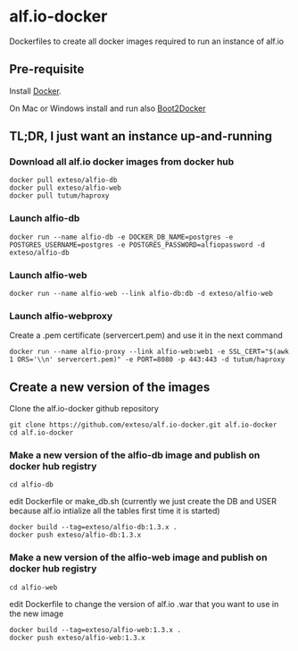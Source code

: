 # alf.io-docker
Dockerfiles to create all docker images required to run an instance of alf.io

## Pre-requisite
Install [Docker](https://docs.docker.com/installation/).

On Mac or Windows install and run also [Boot2Docker](http://boot2docker.io/) 

## TL;DR, I just want an instance up-and-running

### Download all alf.io docker images from docker hub
```
docker pull exteso/alfio-db
docker pull exteso/alfio-web
docker pull tutum/haproxy
```

### Launch alfio-db
```
docker run --name alfio-db -e DOCKER_DB_NAME=postgres -e POSTGRES_USERNAME=postgres -e POSTGRES_PASSWORD=alfiopassword -d exteso/alfio-db
```

### Launch alfio-web
```
docker run --name alfio-web --link alfio-db:db -d exteso/alfio-web
```

### Launch alfio-webproxy
Create a .pem certificate (servercert.pem) and use it in the next command
```
docker run --name alfio-proxy --link alfio-web:web1 -e SSL_CERT="$(awk 1 ORS='\\n' servercert.pem)" -e PORT=8080 -p 443:443 -d tutum/haproxy
```

## Create a new version of the images
Clone the alf.io-docker github repository
```
git clone https://github.com/exteso/alf.io-docker.git alf.io-docker
cd alf.io-docker
```

### Make a new version of the alfio-db image and publish on docker hub registry
```
cd alfio-db
```
edit Dockerfile or make_db.sh (currently we just create the DB and USER because alf.io intialize all the tables first time it is started)
```
docker build --tag=exteso/alfio-db:1.3.x .
docker push exteso/alfio-db:1.3.x
```

### Make a new version of the alfio-web image and publish on docker hub registry
```
cd alfio-web
```
edit Dockerfile to change the version of alf.io .war that you want to use in the new image
```
docker build --tag=exteso/alfio-web:1.3.x .
docker push exteso/alfio-web:1.3.x
```





